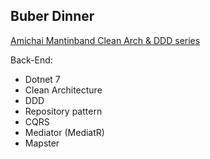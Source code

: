 Buber Dinner
---
[Amichai Mantinband Clean Arch & DDD series](https://www.youtube.com/@amantinband)

Back-End:
* Dotnet 7
* Clean Architecture
* DDD
* Repository pattern
* CQRS
* Mediator (MediatR)
* Mapster
